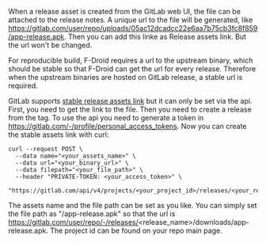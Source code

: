 When a release asset is created from the GitLab web UI, the file can be attached to the release notes. A unique url to the file will be generated, like https://gitlab.com/user/repo/uploads/05ac12dcadcc22e6aa7b75cb3fc8f859/app-release.apk. Then you can add this linke as Release assets link. But the url won't be changed.

For reproducible build, F-Droid requires a url to the upstream binary, which should be stable so that F-Droid can get the url for every release. Therefore when the upstream binaries are hosted on GitLab release, a stable url is required.

GitLab supports [stable release assets link](https://docs.gitlab.com/ee/api/releases/links.html#create-a-release-link) but it can only be set via the api. First, you need to get the link to the file. Then you need to create a release from the tag. To use the api you need to generate a token in https://gitlab.com/-/profile/personal_access_tokens. Now you can create the stable assets link with curl:

```
curl --request POST \
  --data name="<your_assets_name>" \
  --data url="<your_binary_url>" \
  --data filepath="<your_file_path>" \
  --header "PRIVATE-TOKEN: <your_access_token>" \
  "https://gitlab.com/api/v4/projects/<your_project_id>/releases/<your_release_name>/assets/links"
```

The assets name and the file path can be set as you like. You can simply set the file path as "/app-release.apk" so that the url is https://gitlab.com/user/repo/-/releases/<release_name>/downloads/app-release.apk. The project id can be found on your repo main page.